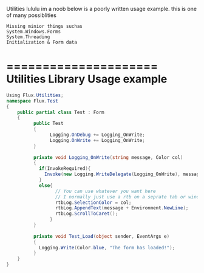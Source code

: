 Utilities
lululu im a noob below is a poorly written usage example.
this is one of many possiblities

```
Missing minior things suchas
System.Windows.Forms
System.Threading
Initialization & Form data
```

=====================
Utilities Library
Usage example
=====================


```c#
Using Flux.Utilities;
namespace Flux.Test
{
    public partial class Test : Form
    {
          public Test
          {
                Logging.OnDebug += Logging_OnWrite;
                Logging.OnWrite += Logging_OnWrite;
          }
          
          private void Logging_OnWrite(string message, Color col)
          {
            if(InvokeRequired){
              Invoke(new Logging.WriteDelegate(Logging_OnWrite), message, col);
            }
            else{
                  // You can use whatever you want here
                  // I normally just use a rtb on a seprate tab or window
                  rtbLog.SelectionColor = col;
                  rtbLog.AppendText(message + Environment.NewLine);
                  rtbLog.ScrollToCaret();
                }
          }
          
          private void Test_Load(object sender, EventArgs e)
          {
            Logging.Write(Color.blue, "The form has loaded!");
          }
    }
}
```
